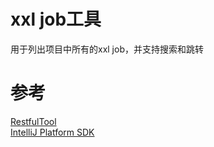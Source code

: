 # xxl job工具
用于列出项目中所有的xxl job，并支持搜索和跳转

# 参考
[RestfulTool](https://gitee.com/zys981029/RestfulTool)     
[IntelliJ Platform SDK](https://plugins.jetbrains.com/docs/intellij/welcome.html)


